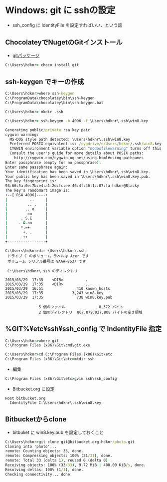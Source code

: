 # Windows: git に sshの設定

- ssh_config に IdentityFile を設定すればいい、という話

##  ChocolateyでNugetのGitインストール

- [gitパッケージ](https://chocolatey.org/packages/git)

~~~bat
C:\Users\hdknr> choco install git
~~~

## ssh-keygen でキーの作成

~~~bat
C:\Users\hdknr>where ssh-keygen
C:\ProgramData\chocolatey\bin\ssh-keygen
C:\ProgramData\chocolatey\bin\ssh-keygen.bat
~~~

~~~bat
C:\Users\hdknr> mkdir .ssh
~~~

~~~bat
C:\Users\hdknr> ssh-keygen -b 4096 -f \Users\hdknr\.ssh\win8.key

Generating public/private rsa key pair.
cygwin warning:
  MS-DOS style path detected: \Users\hdknr\.ssh\win8.key
  Preferred POSIX equivalent is: /cygdrive/c/Users/hdknr/.ssh/win8.key
  CYGWIN environment variable option "nodosfilewarning" turns off this warning.
  Consult the user's guide for more details about POSIX paths:
    http://cygwin.com/cygwin-ug-net/using.html#using-pathnames
Enter passphrase (empty for no passphrase):
Enter same passphrase again:
Your identification has been saved in \Users\hdknr\.ssh\win8.key.
Your public key has been saved in \Users\hdknr\.ssh\win8.key.pub.
The key fingerprint is:
93:66:5a:0e:7b:e4:a1:2d:fc:ee:46:4f:46:1c:07:fa hdknr@Blacky
The key's randomart image is:
+--[ RSA 4096]----+
|          ..     |
|         .. .    |
|        .. o     |
|         oo      |
|      . S.E      |
|     . &.oo      |
|      *.=+       |
|       +. .      |
|       ++        |
+-----------------+

~~~

~~~
C:\Users\hdknr>dir \Users\hdknr\.ssh
 ドライブ C のボリューム ラベルは Acer です
 ボリューム シリアル番号は 9AAA-8637 です

 C:\Users\hdknr\.ssh のディレクトリ

2015/03/29  17:35    <DIR>          .
2015/03/29  17:35    <DIR>          ..
2015/03/29  16:51               410 known_hosts
2015/03/29  17:35             3,243 win8.key
2015/03/29  17:35               738 win8.key.pub

               5 個のファイル               8,372 バイト
               2 個のディレクトリ  807,079,927,808 バイトの空き領域
~~~

## %GIT%¥etc¥ssh¥ssh_config で IndentityFile 指定

~~~bat
C:\Users\hdknr>where git
C:\Program Files (x86)\Git\cmd\git.exe
~~~

~~~bat
C:\Users\hdknr>cd C:\Program Files (x86)\Git\etc
C:\Program Files (x86)\Git\etc>mkdir ssh
~~~

- 編集

~~~bat
C:\Program Files (x86)\Git\etc>gvim ssh\ssh_config
~~~

- Bitbucket.org に設定

~~~
Host bitbucket.org
  IdentityFile C:\Users\hdknr\.ssh\win8.key
~~~

## Bitbucketからclone

- bitbuket に win8.key.pub を設定しておくこと

~~~bat
C:\Users\hdknr>git clone git@bitbucket.org:hdknr/photo.git
Cloning into 'photo'...
remote: Counting objects: 33, done.
remote: Compressing objects: 100% (31/31), done.
remote: Total 33 (delta 1), reused 0 (delta 0)
Receiving objects: 100% (33/33), 9.72 MiB | 400.00 KiB/s, done.
Resolving deltas: 100% (1/1), done.
Checking connectivity... done.
~~~
